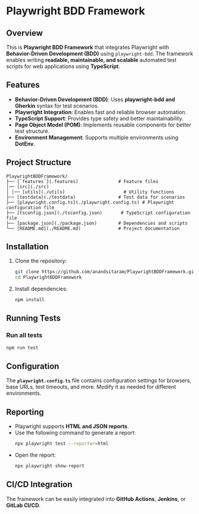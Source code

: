 # Playwright BDD Framework

## Overview
This is **Playwright BDD Framework** that integrates Playwright with **Behavior-Driven Development (BDD)** using `playwright-bdd`. The framework enables writing **readable, maintainable, and scalable** automated test scripts for web applications using **TypeScript**.

## Features
- **Behavior-Driven Development (BDD)**: Uses **playwright-bdd and Gherkin** syntax for test scenarios.
- **Playwright Integration**: Enables fast and reliable browser automation.
- **TypeScript Support**: Provides type safety and better maintainability.
- **Page Object Model (POM)**: Implements reusable components for better test structure.
- **Environment Management**: Supports multiple environments using **DotEnv**.

## Project Structure
```
PlaywrightBDDFramework/
├── [`features`](.features)               # Feature files
│── [src](./src)
│ │── [utils](./utils)                      # Utility functions
├── [testdata](./testdata)                # Test data for scenarios
├── [playwright.config.ts](./playwright.config.ts) # Playwright configuration file
├── [tsconfig.json](./tsconfig.json)       # TypeScript configuration file
├── [package.json](./package.json)        # Dependencies and scripts
└── [README.md](./README.md)              # Project documentation

```

## Installation
1. Clone the repository:
   ```sh
   git clone https://github.com/anandsitaram/PlaywrightBDDFramework.git
   cd PlaywrightBDDFramework
   ```
2. Install dependencies:
   ```sh
   npm install
   ```

## Running Tests
### Run all tests
```sh
npm run test 
```


## Configuration
The **`playwright.config.ts`** file contains configuration settings for browsers, base URLs, test timeouts, and more. Modify it as needed for different environments.

## Reporting
- Playwright supports **HTML and JSON reports**.
- Use the following command to generate a report:
  ```sh
  npx playwright test --reporter=html
  ```
- Open the report:
  ```sh
  npx playwright show-report
  ```

## CI/CD Integration
The framework can be easily integrated into **GitHub Actions**, **Jenkins**, or **GitLab CI/CD**.


